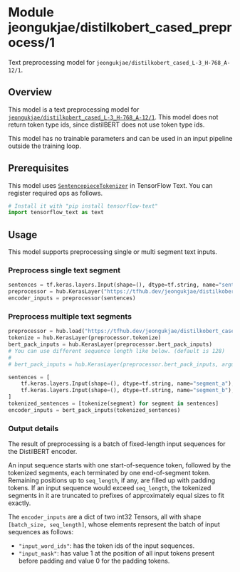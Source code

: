 # Module jeongukjae/distilkobert_cased_preprocess/1

<!-- asset-path: https://storage.googleapis.com/jeongukjae-tf-models/distilkobert/distilkobert_cased_preprocess.tar.gz -->
<!-- task: text-preprocessing -->
<!-- fine-tunable: false -->
<!-- format: saved_model_2 -->
<!-- language: ko -->

Text preprocessing model for `jeongukjae/distilkobert_cased_L-3_H-768_A-12/1`.

## Overview

This model is a text preprocessing model for [`jeongukjae/distilkobert_cased_L-3_H-768_A-12/1`](https://tfhub.dev/jeongukjae/distilkobert_cased_L-3_H-768_A-12/1). This model does not return token type ids, since distilBERT does not use token type ids.

This model has no trainable parameters and can be used in an input pipeline outside the training loop.

## Prerequisites

This model uses [`SentencepieceTokenizer`](https://www.tensorflow.org/text/api_docs/python/text/SentencepieceTokenizer) in TensorFlow Text. You can register required ops as follows.

```python
# Install it with "pip install tensorflow-text"
import tensorflow_text as text
```

## Usage

This model supports preprocessing single or multi segment text inputs.

### Preprocess single text segment

```python
sentences = tf.keras.layers.Input(shape=(), dtype=tf.string, name="sentences")
preprocessor = hub.KerasLayer("https://tfhub.dev/jeongukjae/distilkobert_cased_L-3_H-768_A-12/2")
encoder_inputs = preprocessor(sentences)
```

### Preprocess multiple text segments

```python
preprocessor = hub.load("https://tfhub.dev/jeongukjae/distilkobert_cased_L-3_H-768_A-12/2")
tokenize = hub.KerasLayer(preprocessor.tokenize)
bert_pack_inputs = hub.KerasLayer(preprocessor.bert_pack_inputs)
# You can use different sequence length like below. (default is 128)
#
# bert_pack_inputs = hub.KerasLayer(preprocessor.bert_pack_inputs, arguments=dict(seq_length=64))

sentences = [
    tf.keras.layers.Input(shape=(), dtype=tf.string, name="segment_a"),
    tf.keras.layers.Input(shape=(), dtype=tf.string, name="segment_b"),
]
tokenized_sentences = [tokenize(segment) for segment in sentences]
encoder_inputs = bert_pack_inputs(tokenized_sentences)
```

### Output details

The result of preprocessing is a batch of fixed-length input sequences for the DistilBERT encoder.

An input sequence starts with one start-of-sequence token, followed by the tokenized segments, each terminated by one end-of-segment token. Remaining positions up to `seq_length`, if any, are filled up with padding tokens. If an input sequence would exceed `seq_length`, the tokenized segments in it are truncated to prefixes of approximately equal sizes to fit exactly.

The `encoder_inputs` are a dict of two int32 Tensors, all with shape `[batch_size, seq_length]`, whose elements represent the batch of input sequences as follows:

* `"input_word_ids"`: has the token ids of the input sequences.
* `"input_mask"`: has value 1 at the position of all input tokens present before padding and value 0 for the padding tokens.
